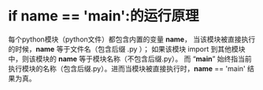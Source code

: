 # if __name__ == '__main__':的运行原理
每个python模块（python文件）都包含内置的变量 __name__，
当该模块被直接执行的时候，__name__ 等于文件名（包含后缀 .py ）；
如果该模块 import 到其他模块中，则该模块的 __name__ 等于模块名称（不包含后缀.py）。
而 “__main__” 始终指当前执行模块的名称（包含后缀.py）。进而当模块被直接执行时，__name__ == 'main' 结果为真。
